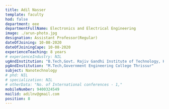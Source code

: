 ```yaml
---
title: Adil Nasser
template: faculty
hod: false
department: eee
departmentFullName: Electronics and Electrical Engineering
image: ./arun-photo.jpg
designation: Assistant Professor(Regular)
dateOfJoining: 10-08-2020
dateOfJoiningCape: 10-08-2020
experienceTeaching: 8 years
# experienceIndustry: NIL
ugAndInstitution: "B.Tech,Govt. Rajiv Gandhi Institute of Technology, Kottayam."
pgAndInstitution: "M.Tech,Government Engineering College Thrissur"
subject: Nanotechnology
# phd: NIL
# specialization: NIL
# otherData: "No. of International conferences - 1,"
mobileNumber: 9400324549
mailid: adilnv@gmail.com
position: 8
---
```

